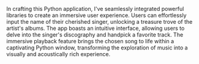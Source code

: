 In crafting this Python application, I've seamlessly integrated powerful libraries to create an immersive user experience. Users can effortlessly input the name of their cherished singer, unlocking a treasure trove of the artist's albums. The app boasts an intuitive interface, allowing users to delve into the singer's discography and handpick a favorite track. The immersive playback feature brings the chosen song to life within a captivating Python window, transforming the exploration of music into a visually and acoustically rich experience.
